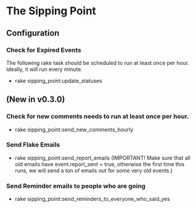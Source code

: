 # The Sipping Point

## Configuration

### Check for Expired Events 
The following rake task should be scheduled to run at least once per hour.  Ideally, it will run every minute.

  * rake sipping_point:update_statuses

## (New in v0.3.0) 

### Check for new comments needs to run at least once per hour.

  * rake sipping_point:send_new_comments_hourly

### Send Flake Emails

  * rake sipping_point:send_report_emails (IMPORTANT!  Make sure that all old emails have event.report_sent = true, otherwise the first time this runs, we will send a ton of emails out for some very old events.)

### Send Reminder emails to people who are going

  * rake sipping_point:send_reminders_to_everyone_who_said_yes


